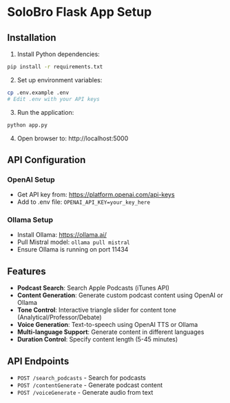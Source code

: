 # SoloBro Flask App Setup

## Installation

1. Install Python dependencies:
```bash
pip install -r requirements.txt
```

2. Set up environment variables:
```bash
cp .env.example .env
# Edit .env with your API keys
```

3. Run the application:
```bash
python app.py
```

4. Open browser to: http://localhost:5000

## API Configuration

### OpenAI Setup
- Get API key from: https://platform.openai.com/api-keys
- Add to .env file: `OPENAI_API_KEY=your_key_here`

### Ollama Setup
- Install Ollama: https://ollama.ai/
- Pull Mistral model: `ollama pull mistral`
- Ensure Ollama is running on port 11434

## Features

- **Podcast Search**: Search Apple Podcasts (iTunes API)
- **Content Generation**: Generate custom podcast content using OpenAI or Ollama
- **Tone Control**: Interactive triangle slider for content tone (Analytical/Professor/Debate)
- **Voice Generation**: Text-to-speech using OpenAI TTS or Ollama
- **Multi-language Support**: Generate content in different languages
- **Duration Control**: Specify content length (5-45 minutes)

## API Endpoints

- `POST /search_podcasts` - Search for podcasts
- `POST /contentGenerate` - Generate podcast content
- `POST /voiceGenerate` - Generate audio from text
